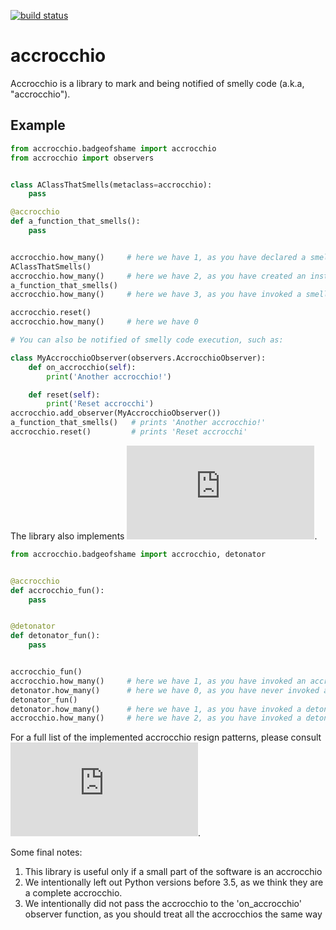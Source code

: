 [![build status](https://img.shields.io/travis/fcracker79/accrocchio/master.svg?style=flat-square)](https://travis-ci.org/fcracker79/accrocchio)

# accrocchio
Accrocchio is a library to mark and being notified of smelly code (a.k.a, "accrocchio").

Example
-------

```python
from accrocchio.badgeofshame import accrocchio
from accrocchio import observers


class AClassThatSmells(metaclass=accrocchio):
    pass

@accrocchio
def a_function_that_smells():
    pass


accrocchio.how_many()     # here we have 1, as you have declared a smelly class
AClassThatSmells()
accrocchio.how_many()     # here we have 2, as you have created an instance of a smelly class
a_function_that_smells()
accrocchio.how_many()     # here we have 3, as you have invoked a smelly function

accrocchio.reset()
accrocchio.how_many()     # here we have 0

# You can also be notified of smelly code execution, such as:

class MyAccrocchioObserver(observers.AccrocchioObserver):
    def on_accrocchio(self):
        print('Another accrocchio!')

    def reset(self):
        print('Reset accrocchi')
accrocchio.add_observer(MyAccrocchioObserver())
a_function_that_smells()   # prints 'Another accrocchio!'
accrocchio.reset()         # prints 'Reset accrocchi'

```

The library also implements ![Michael Duell's resign patterns](http://nishitalab.org/user/paulo/files/resign-patterns.txt).

```python
from accrocchio.badgeofshame import accrocchio, detonator


@accrocchio
def accrocchio_fun():
    pass


@detonator
def detonator_fun():
    pass


accrocchio_fun()
accrocchio.how_many()     # here we have 1, as you have invoked an accrocchio function
detonator.how_many()      # here we have 0, as you have never invoked a detonator function
detonator_fun()
detonator.how_many()      # here we have 1, as you have invoked a detonator function
accrocchio.how_many()     # here we have 2, as you have invoked a detonator function, which is an accrocchio

```

For a full list of the implemented accrocchio resign patterns, please consult ![Michael Duell's resign patterns](http://nishitalab.org/user/paulo/files/resign-patterns.txt).

Some final notes:
1. This library is useful only if a small part of the software is an accrocchio
2. We intentionally left out Python versions before 3.5, as we think they are a complete accrocchio.
3. We intentionally did not pass the accrocchio to the 'on_accrocchio' observer function, as you should treat all the accrocchios the same way
